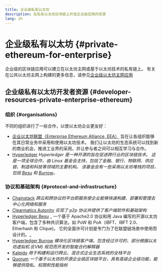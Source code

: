 ```yaml
---
title: 企业级私有以太坊
description: 在私有以太坊区块链上开发企业级应用的资源
lang: zh
---
```


# 企业级私有以太坊 {#private-ethereum-for-enterprise}

企业级的区块链应用可以建立在以太坊主网或基于以太坊技术的私有链上。 有关在公共以太坊主网上构建的更多信息，请参见[企业级以太坊主网应用](/enterprise/)

## 企业级私有以太坊开发者资源 {#developer-resources-private-enterprise-ethereum}

### 组织 {#organisations}

不同的组织进行了一些合作，以使以太坊企业更友好：

- [企业以太坊联盟（Enterprise Ethereum Alliance, EEA）](https://entethalliance.org/) 旨在让各组织能够在其日常业务中采用和使用以太坊技术。 我们让以太坊的生态系统可以找到新的商业机会，推进工业界的采用，并让参与者之间可以相互学习与合作。
- [Hyperledger](https://hyperledger.org) _Hyperledger 是一种开源的旨在促进跨行业的区块链技术。 这是一项全球合作，由 Linux 基金会主持，包括了金融、银行、物联网、供应链、制造和科技等领域的主要机构。 该基金会有一些采用以太坊堆栈的项目，包括 [Besu](https://www.hyperledger.org/use/besu) 和 [Burrow](https://www.hyperledger.org/projects/hyperledger-burrow)。_

### 协议和基础架构 {#protocol-and-infrastructure}

- [Chainstack](https://chainstack.com/) _跨云和跨协议的平台即服务使企业能够快速构建、部署和管理去中心化网络和服务_
- [Clearmatics Autonity](https://www.clearmatics.com/about/) _实现了 p2p 协议并提供了客户端软件和基础架构_
- [Hyperledger Besu](https://www.hyperledger.org/use/besu) _ 一个基于 Apache2.0 协议和用 Java 编写的开源以太坊客户端，包含了多种共识算法，如 PoW 和 PoA（IBFT、IBFT 2.0、Etherhash 和 Clique)。 它的全面许可计划是专门为了在联盟链场景中使用而设计的。_
- [Hyperledger Burrow](https://www.hyperledger.org/projects/hyperledger-burrow) _模块化区块链客户端，包含经过许可的、部分根据以太坊虚拟机 (EVM) 规范而开发的智能合约解释器_
- [Kaleido](https://kaleido.io/) _用于构建和运行跨云、混合式企业生态系统的全栈平台_
- [Quorum](https://consensys.io/quorum/) _一个基于以太坊的开源企业级区块链平台，具有高级企业级功能，能够提供隐私、权限和性能指标_
